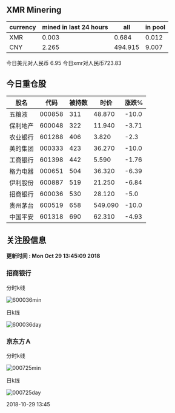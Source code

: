 ## XMR Minering

|currency|mined in last 24 hours|all|in pool|
|---|---|---|---|
|XMR|0.003|0.684|0.012|
|CNY|2.265|494.915|9.007|

今日美元对人民币 6.95	今日xmr对人民币723.83


## 今日重仓股 

|股名|代码|被持数|时价|涨跌%|
|---|---|---|---|---|
|五粮液|000858|311|48.870|-10.0|
|保利地产|600048|322|11.940|-3.71|
|农业银行|601288|406|3.820|-2.3|
|美的集团|000333|423|36.270|-10.0|
|工商银行|601398|442|5.590|-1.76|
|格力电器|000651|504|36.320|-6.39|
|伊利股份|600887|519|21.250|-6.84|
|招商银行|600036|530|28.120|-5.0|
|贵州茅台|600519|658|549.090|-10.0|
|中国平安|601318|690|62.310|-4.93|

## 关注股信息
**更新时间 : Mon Oct 29 13:45:09 2018**
### 招商银行 
分时k线

![600036min](http://image.sinajs.cn/newchart/min/n/sh600036.gif)

日k线

![600036day](http://image.sinajs.cn/newchart/daily/n/sh600036.gif)

### 京东方Ａ 
分时k线

![000725min](http://image.sinajs.cn/newchart/min/n/sz000725.gif)

日k线

![000725day](http://image.sinajs.cn/newchart/daily/n/sz000725.gif)

2018-10-29 13:45